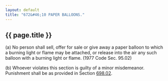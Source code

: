 ```yaml
---
layout: default 
title: "672&#46;10 PAPER BALLOONS."
---
```


{{ page.title }}
----------------

​(a) No person shall sell, offer for sale or give away a paper balloon
to which a burning light or flame may be attached, or release into the
air any such balloon with a burning light or flame. (1977 Code Sec.
95.02)

​(b) Whoever violates this section is guilty of a minor misdemeanor.
Punishment shall be as provided in Section [698.02](38e2f631.html).
